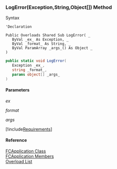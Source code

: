 ﻿### LogError(Exception,String,Object\[\]) Method

Syntax

```vbnet
'Declaration

Public Overloads Shared Sub LogError( _
   ByVal _ex_ As Exception, _
   ByVal _format_ As String, _
   ByVal ParamArray _args_() As Object _
) 
```

```csharp
public static void LogError( 
   Exception _ex_,
   string _format_,
   params object[] _args_
)
```

#### Parameters

_ex_

_format_

_args_

[!include[Requirements](../partials/requirements.md)]

#### Reference

[FCApplication Class](fcSDK~FChoice.Foundation.FCApplication.md)  
[FCApplication Members](fcSDK~FChoice.Foundation.FCApplication_members.md)  
[Overload List](fcSDK~FChoice.Foundation.FCApplication~LogError.md)
